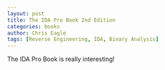```yaml
---
layout: post
title: The IDA Pro Book 2nd Edition
categories: books
author: Chris Eagle
tags: [Reverse Engineering, IDA, Binary Analysis]
---
```


The IDA Pro Book is really interesting!